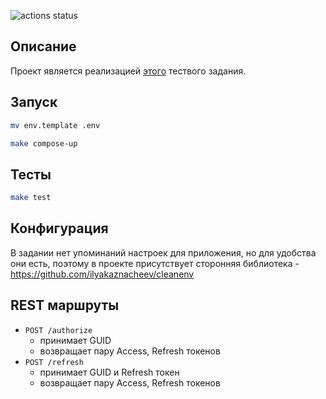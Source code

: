 ![actions status](https://github.com/demig00d/auth-service/actions/workflows/ci.yml/badge.svg)

## Описание

Проект является реализацией [этого](https://github.com/demig00d/auth-service/blob/master/TASK.md) тествого задания.

## Запуск

```bash
mv env.template .env
```

```bash
make compose-up
```

## Тесты

```bash
make test
```

## Конфигурация

В задании нет упоминаний настроек для приложения, но для удобства они есть,
поэтому в проекте присутствует сторонняя библиотека - <https://github.com/ilyakaznacheev/cleanenv>

## REST маршруты

* `POST /authorize`
  * принимает GUID
  * возвращает пару Access, Refresh токенов
* `POST /refresh`
  * принимает GUID и Refresh токен
  * возвращает пару Access, Refresh токенов
